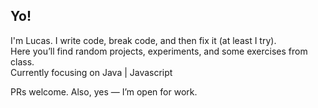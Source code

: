 ## Yo!
I'm Lucas. I write code, break code, and then fix it (at least I try).<br>
Here you’ll find random projects, experiments, and some exercises from class.<br>
Currently focusing on Java | Javascript

PRs welcome. Also, yes — I’m open for work. 
